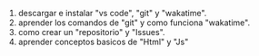 1. descargar e instalar "vs code", "git" y "wakatime".
2. aprender los comandos de "git" y como funciona "wakatime".
3. como crear un "repositorio" y "Issues".
4. aprender conceptos basicos de "Html" y "Js" 

